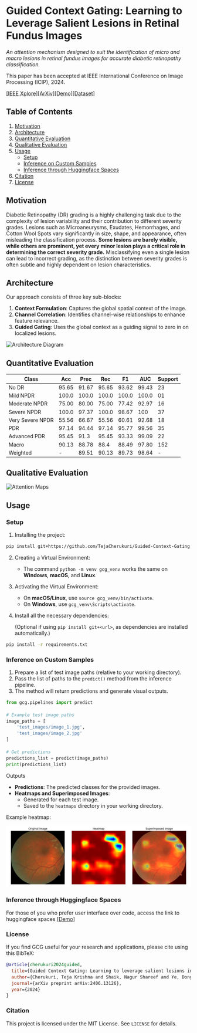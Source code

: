 # Guided Context Gating: Learning to Leverage Salient Lesions in Retinal Fundus Images

_An attention mechanism designed to suit the identification of micro and macro lesions in retinal fundus images for accurate diabetic retinopathy classification._

This paper has been accepted at IEEE International Conference on Image Processing (ICIP), 2024.


[[IEEE Xplore]](https://ieeexplore.ieee.org/document/10647604)[[ArXiv]](https://arxiv.org/abs/2406.13126)[[Demo]](https://huggingface.co/spaces/tejacherukuri/retinal-lesion-detector)[[Dataset]](https://zenodo.org/records/4647952)

## Table of Contents
1. [Motivation](#motivation)
2. [Architecture](#architecture)
3. [Quantitative Evaluation](#quantitative-evaluation)
4. [Qualitative Evaluation](#qualitative-evaluation)
5. [Usage](#usage)
   - [Setup](#setup)
   - [Inference on Custom Samples](#inference-on-custom-samples)
   - [Inference through Huggingface Spaces](#inference-through-huggingface-spaces)
6. [Citation](#citation)
7. [License](#license)

## Motivation
Diabetic Retinopathy (DR) grading is a highly challenging task due to the complexity of lesion variability and their contribution to different severity grades. Lesions such as Microaneurysms, Exudates, Hemorrhages, and Cotton Wool Spots vary significantly in size, shape, and appearance, often misleading the classification process. **Some lesions are barely visible, while others are prominent, yet every minor lesion plays a critical role in determining the correct severity grade.** Misclassifying even a single lesion can lead to incorrect grading, as the distinction between severity grades is often subtle and highly dependent on lesion characteristics.

## Architecture
Our approach consists of three key sub-blocks:
1. **Context Formulation**: Captures the global spatial context of the image.
2. **Channel Correlation**: Identifies channel-wise relationships to enhance feature relevance.
3. **Guided Gating**: Uses the global context as a guiding signal to zero in on localized lesions.

![Architecture Diagram](architecture.jpg)

## Quantitative Evaluation
| Class | Acc   | Prec  | Rec   | F1    | AUC    | Support |
|-------|-------|-------|-------|-------|--------|-------|
| No DR | 95.65 | 91.67 | 95.65 | 93.62 | 99.43  | 23    |
| Mild NPDR | 100.0 | 100.0 | 100.0 | 100.0 | 100.0  | 01    |
| Moderate NPDR | 75.00 | 80.00 | 75.00 | 77.42 | 92.97  | 16    |
| Severe NPDR | 100.0 | 97.37 | 100.0 | 98.67 | 100    | 37    |
| Very Severe NPDR | 55.56 | 66.67 | 55.56 | 60.61 | 92.68  | 18    |
| PDR | 97.14 | 94.44 | 97.14 | 95.77 | 99.56  | 35    |
| Advanced PDR | 95.45 | 91.3  | 95.45 | 93.33 | 99.09  | 22    |
| Macro | 90.13 | 88.78 | 88.4  | 88.49 | 97.80  | 152   |
| Weighted | -   | 89.51 | 90.13 | 89.73 | 98.64  | -     |

## Qualitative Evaluation
![Attention Maps](qualitative_result.png)

## Usage
### Setup
1. Installing the project:
```bash
pip install git+https://github.com/TejaCherukuri/Guided-Context-Gating.git
```
2. Creating a Virtual Environment:
   - The command `python -m venv gcg_venv` works the same on **Windows**, **macOS**, and **Linux**.

3. Activating the Virtual Environment:
   - On **macOS/Linux**, use `source gcg_venv/bin/activate`.
   - On **Windows**, use `gcg_venv\Scripts\activate`.

4. Install all the necessary dependencies:
   
   (Optional if using `pip install git+<url>`, as dependencies are installed automatically.)
```bash
pip install -r requirements.txt
```
### Inference on Custom Samples

1. Prepare a list of test image paths (relative to your working directory).
2. Pass the list of paths to the `predict()` method from the inference pipeline.
3. The method will return predictions and generate visual outputs.

```python
from gcg.pipelines import predict

# Example test image paths
image_paths = [
    'test_images/image_1.jpg',
    'test_images/image_2.jpg'
]

# Get predictions
predictions_list = predict(image_paths)
print(predictions_list)
```
Outputs

- **Predictions**: The predicted classes for the provided images.
- **Heatmaps and Superimposed Images**:
  - Generated for each test image.
  - Saved to the `heatmaps` directory in your working directory.
    
Example heatmap:
  
![heatmap](heatmaps/heatmap_198_Moderate_NPDR.jpg)

### Inference through Huggingface Spaces

For those of you who prefer user interface over code, access the link to huggingface spaces [[Demo]](https://huggingface.co/spaces/tejacherukuri/Guided-Context-Gating)


### License
If you find GCG useful for your research and applications, please cite using this BibTeX:
```bibtex
@article{cherukuri2024guided,
  title={Guided Context Gating: Learning to leverage salient lesions in retinal fundus images},
  author={Cherukuri, Teja Krishna and Shaik, Nagur Shareef and Ye, Dong Hye},
  journal={arXiv preprint arXiv:2406.13126},
  year={2024}
}
```

### Citation

This project is licensed under the MIT License. See `LICENSE` for details.
